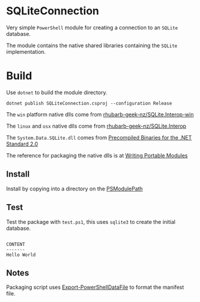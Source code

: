 # SQLiteConnection

Very simple `PowerShell` module for creating a connection to an `SQLite` database.

The module contains the native shared libraries containing the `SQLite` implementation.

# Build

Use `dotnet` to build the module directory.

```
dotnet publish SQLiteConnection.csproj --configuration Release
```

The `win` platform native dlls come from [rhubarb-geek-nz/SQLite.Interop-win](https://github.com/rhubarb-geek-nz/SQLite.Interop-win)

The `linux` and `osx` native dlls come from [rhubarb-geek-nz/SQLite.Interop](https://github.com/rhubarb-geek-nz/SQLite.Interop)

The `System.Data.SQLite.dll` comes from [Precompiled Binaries for the .NET Standard 2.0](https://system.data.sqlite.org/index.html/doc/trunk/www/downloads.wiki)

The reference for packaging the native dlls is at [Writing Portable Modules](https://learn.microsoft.com/en-us/powershell/scripting/dev-cross-plat/writing-portable-modules?view=powershell-7.3)

## Install

Install by copying into a directory on the [PSModulePath](https://learn.microsoft.com/en-us/powershell/module/microsoft.powershell.core/about/about_psmodulepath)

## Test

Test the package with `test.ps1`, this uses `sqlite3` to create the initial database.

```

CONTENT
-------
Hello World

```

## Notes

Packaging script uses [Export-PowerShellDataFile](https://www.powershellgallery.com/packages/rhubarb-geek-nz.PowerShellDataFile/1.0.0) to format the manifest file.
